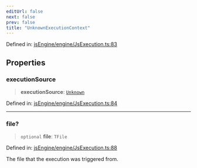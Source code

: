 ```yaml
---
editUrl: false
next: false
prev: false
title: "UnknownExecutionContext"
---
```


Defined in: [jsEngine/engine/JsExecution.ts:83](https://github.com/mProjectsCode/obsidian-js-engine-plugin/blob/fff05749aaa23f9a775003f5828b7e747db4ed95/jsEngine/engine/JsExecution.ts#L83)

## Properties

### executionSource

> **executionSource**: [`Unknown`](/obsidian-js-engine-plugin-docs/api/enumerations/executionsource/#unknown)

Defined in: [jsEngine/engine/JsExecution.ts:84](https://github.com/mProjectsCode/obsidian-js-engine-plugin/blob/fff05749aaa23f9a775003f5828b7e747db4ed95/jsEngine/engine/JsExecution.ts#L84)

***

### file?

> `optional` **file**: `TFile`

Defined in: [jsEngine/engine/JsExecution.ts:88](https://github.com/mProjectsCode/obsidian-js-engine-plugin/blob/fff05749aaa23f9a775003f5828b7e747db4ed95/jsEngine/engine/JsExecution.ts#L88)

The file that the execution was triggered from.
